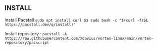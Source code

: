 ## INSTALL

Install Pacstall
```sudo apt install curl $$ sudo bash -c "$(curl -fsSL https://pacstall.dev/q/install)"```

Install repository :
```pacstall -A https://raw.githubusercontent.com/Xdavius/vortex-linux/main/vortex-repository/pacscript```

